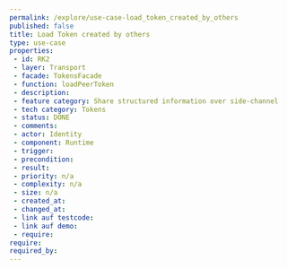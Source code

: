 ```yaml
---
permalink: /explore/use-case-load_token_created_by_others
published: false
title: Load Token created by others
type: use-case
properties:
 - id: RK2
 - layer: Transport
 - facade: TokensFacade
 - function: loadPeerToken
 - description: 
 - feature category: Share structured information over side-channel
 - tech category: Tokens
 - status: DONE
 - comments: 
 - actor: Identity
 - component: Runtime
 - trigger: 
 - precondition: 
 - result: 
 - priority: n/a
 - complexity: n/a
 - size: n/a
 - created_at: 
 - changed_at: 
 - link auf testcode: 
 - link auf demo: 
 - require: 
require:
required_by:
---
```

